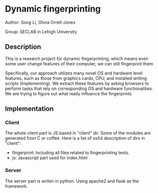 # Dynamic fingerprinting
Author: Song Li, Olivia Orrell-Jones

Group: SECLAB in Lehigh University

## Description
This is a research project for dynamic fingerprinting, which means even some user change features of their computer, we can still fingerprint them

Specifically, our approach utilizes many novel OS and hardware level features, such as those from graphics cards, CPU, and installed writing scripts (Implementing). We extract these features by asking browsers to perform tasks that rely on corresponding OS and hardware functionalities. We are trying to figure out what really influence the fingerprints
## Implementation
### Client
The whole client part is JS based in "client" dir. Some of the modules are generated from C or coffee.
Here is a list of usful description of dirs in "client":
- fingerprint: Including all files related to fingerprinting tests.
- js: Javascript part used for index.html

### Server

The server part is writen in python. Using apache2 and flask as the framework. 
